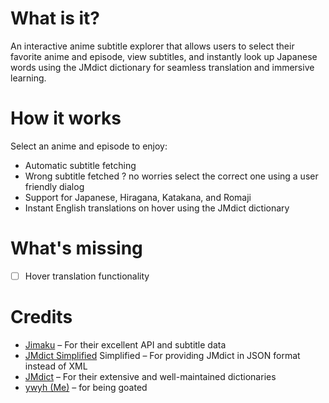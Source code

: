 # What is it?
An interactive anime subtitle explorer that allows users to select their favorite anime and episode, view subtitles, and instantly look up Japanese words using the JMdict dictionary for seamless translation and immersive learning.

# How it works

Select an anime and episode to enjoy:
- Automatic subtitle fetching
- Wrong subtitle fetched ? no worries select the correct one using a user friendly dialog 
- Support for Japanese, Hiragana, Katakana, and Romaji
- Instant English translations on hover using the JMdict dictionary

# What's missing
- [ ] Hover translation functionality

# Credits
- [Jimaku](https://jimaku.cc/) – For their excellent API and subtitle data
- [JMdict Simplified](https://github.com/scriptin/jmdict-simplified) Simplified – For providing JMdict in JSON format instead of XML
- [JMdict](https://www.edrdg.org/wiki/index.php/Main_Page) – For their extensive and well-maintained dictionaries
- [ywyh (Me)](https://github.com/ywyher) – for being goated

